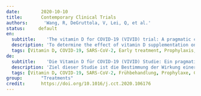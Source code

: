 ```yaml
---
date:        2020-10-10
title:       Contemporary Clinical Trials
authors:      'Wang, R, DeGruttola, V, Lei, Q, et al.'
status:     default
en:
  subtitle:    'The vitamin D for COVID-19 (VIVID) trial: A pragmatic cluster-randomized design'
  description: 'To determine the effect of vitamin D supplementation on disease progression and post-exposure prophylaxis for COVID-19 infection. We hypothesize that high-dose vitamin D3 supplementation will reduce risk of hospitalization/death among those with recently diagnosed COVID-19 infection and will reduce risk of COVID-19 infection among their close household contacts. We report the rationale and design of a planned pragmatic, cluster randomized, double-blinded trial (N = 2700 in total nationwide), with 1500 newly diagnosed individuals with COVID-19 infection, together with up to one close household contact each (~1200 contacts), randomized to either vitamin D3 (loading dose, then 3200 IU/day) or placebo in a 1:1 ratio and a household cluster design. The study duration is 4 weeks. The primary outcome for newly diagnosed individuals is the occurrence of hospitalization and/or mortality. Key secondary outcomes include symptom severity scores among cases and changes in the infection (seroconversion) status for their close household contacts. Changes in vitamin D 25(OH)D levels will be assessed and their relation to study outcomes will be explored. The proposed pragmatic trial will allow parallel testing of vitamin D3 supplementation for early treatment and post-exposure prophylaxis of COVID-19. The household cluster design provides a cost-efficient approach to testing an intervention for reducing rates of hospitalization and/or mortality in newly diagnosed cases and preventing infection among their close household contacts.'
  tags: [Vitamin D, COVID-19, SARS-CoV-2, Early treatment, Prophylaxis, Cluster randomization]
de: 
  subtitle:    'Die Vitamin D für COVID-19 (VIVID) Studie: Ein pragmatisches cluster-randomisiertes Design'
  description: 'Ziel dieser Studie ist die Bestimmung der Wirkung einer Vitamin-D-Supplementierung auf den Krankheitsverlauf und die Postexpositionsprophylaxe einer COVID-19-Infektion. Wir stellen die Hypothese auf, dass eine hochdosierte Vitamin-D3-Supplementierung das Risiko einer Krankenhauseinweisung/eines Todesfalls bei Personen mit kürzlich diagnostizierter COVID-19-Infektion und das Risiko einer COVID-19-Infektion bei deren engen Haushaltskontakten verringert. Wir berichten über die Gründe und das Design einer geplanten pragmatischen, cluster-randomisierten, doppelt verblindeten Studie (N = 2700 landesweit), bei der 1500 neu diagnostizierte Personen mit COVID-19-Infektion zusammen mit jeweils bis zu einem engen Haushaltskontakt (~1200 Kontakte) randomisiert entweder Vitamin D3 (Ladedosis, dann 3200 IE/Tag) oder Placebo in einem Verhältnis von 1:1 und einem Haushalts-Cluster-Design erhalten. Die Studiendauer beträgt 4 Wochen. Das primäre Ergebnis für neu diagnostizierte Personen ist das Auftreten von Krankenhausaufenthalten und/oder Sterblichkeit. Zu den wichtigsten sekundären Ergebnissen gehören die Bewertung des Schweregrads der Symptome bei den Erkrankten und die Veränderung des Infektionsstatus (Serokonversion) bei ihren engen Haushaltskontakten. Die Veränderungen des 25(OH)D-Vitamin-D-Spiegels werden bewertet und ihr Zusammenhang mit den Studienergebnissen untersucht. Die geplante pragmatische Studie ermöglicht die parallele Erprobung einer Vitamin-D3-Supplementierung zur Frühbehandlung und Postexpositionsprophylaxe von COVID-19. Das Haushaltscluster-Design bietet einen kosteneffizienten Ansatz zur Erprobung einer Intervention zur Verringerung der Hospitalisierungs- und/oder Sterblichkeitsrate bei neu diagnostizierten Fällen und zur Verhinderung einer Infektion bei deren engen Haushaltskontakten.'
  tags: [Vitamin D, COVID-19, SARS-CoV-2, Frühbehandlung, Prophylaxe, Cluster-Randomisierung]
group:       "Treatments"
credit:      https://doi.org/10.1016/j.cct.2020.106176
---
```

<object data="{{ page.link }}" style='height:calc(100vh - 400px); width: 100%' type='application/pdf'></object>


